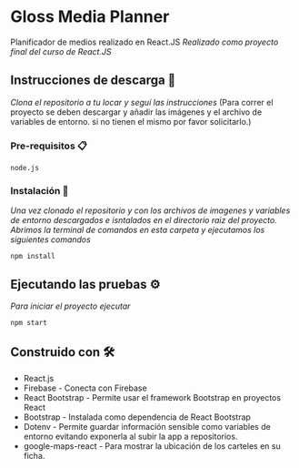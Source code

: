 # Gloss Media Planner

Planificador de medios realizado en React.JS
_Realizado como proyecto final del curso de React.JS_

## Instrucciones de descarga 🚀

_Clona el repositorio a tu locar y seguí las instrucciones_
(Para correr el proyecto se deben descargar y añadir las imágenes y el archivo de variables de entorno. si no tienen el mismo por favor solicitarlo.)

### Pre-requisitos 📋

```
node.js
```

### Instalación 🔧

_Una vez clonado el repositorio y con los archivos de imagenes y variables de entorno descargados e isntalados en el directorio raiz del proyecto._
_Abrimos la terminal de comandos en esta carpeta y ejecutamos los siguientes comandos_


```
npm install
```

## Ejecutando las pruebas ⚙️

_Para iniciar el proyecto ejecutar_

```
npm start
```


## Construido con 🛠️

* React.js
* Firebase - Conecta con Firebase
* React Bootstrap - Permite usar el framework Bootstrap en proyectos React
* Bootstrap - Instalada como dependencia de React Bootstrap
* Dotenv - Permite guardar información sensible como variables de entorno evitando exponerla al subir la app a repositorios.
* google-maps-react - Para mostrar la ubicación de los carteles en su ficha.
